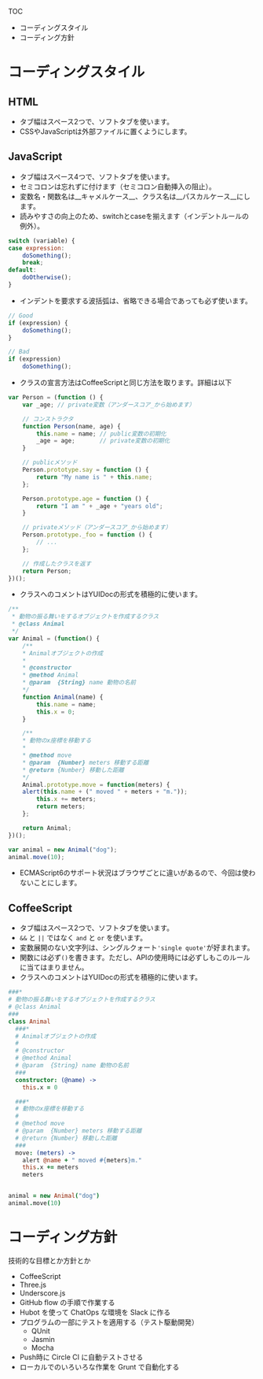 TOC

- コーディングスタイル
- コーディング方針


コーディングスタイル
=================

HTML
-----

- タブ幅はスペース2つで、ソフトタブを使います。
- CSSやJavaScriptは外部ファイルに置くようにします。

JavaScript
-----------

- タブ幅はスペース4つで、ソフトタブを使います。
- セミコロンは忘れずに付けます（セミコロン自動挿入の阻止）。
- 変数名・関数名は__キャメルケース__、クラス名は__パスカルケース__にします。
- 読みやすさの向上のため、switchとcaseを揃えます（インデントルールの例外）。

~~~ js
switch (variable) {
case expression:
    doSomething();
    break;
default:
    doOtherwise();
}
~~~

- インデントを要求する波括弧は、省略できる場合であっても必ず使います。

~~~ js
// Good
if (expression) {
    doSomething();
}

// Bad
if (expression)
    doSomething();
~~~

- クラスの宣言方法はCoffeeScriptと同じ方法を取ります。詳細は以下

~~~ js
var Person = (function () {
    var _age; // private変数（アンダースコア_から始めます）

    // コンストラクタ
    function Person(name, age) {
        this.name = name; // public変数の初期化
        _age = age;       // private変数の初期化
    }

    // publicメソッド
    Person.prototype.say = function () {
        return "My name is " + this.name;
    };

    Person.prototype.age = function () {
        return "I am " + _age + "years old";
    }

    // privateメソッド（アンダースコア_から始めます）
    Person.prototype._foo = function () {
        // ...
    };

    // 作成したクラスを返す
    return Person;
})();
~~~

- クラスへのコメントはYUIDocの形式を積極的に使います。

~~~ js
/**
 * 動物の振る舞いをするオブジェクトを作成するクラス
 * @class Animal
 */
var Animal = (function() {
    /**
    * Animalオブジェクトの作成
    *
    * @constructor
    * @method Animal
    * @param  {String} name 動物の名前
    */
    function Animal(name) {
        this.name = name;
        this.x = 0;
    }

    /**
    * 動物のx座標を移動する
    *
    * @method move
    * @param  {Number} meters 移動する距離
    * @return {Number} 移動した距離
    */
    Animal.prototype.move = function(meters) {
    alert(this.name + (" moved " + meters + "m."));
        this.x += meters;
        return meters;
    };

    return Animal;
})();

var animal = new Animal("dog");
animal.move(10);
~~~

- ECMAScript6のサポート状況はブラウザごとに違いがあるので、今回は使わないことにします。


CoffeeScript
------------

- タブ幅はスペース2つで、ソフトタブを使います。
- `&&` と `||` ではなく `and` と `or` を使います。
- 変数展開のない文字列は、シングルクォート`'single quote'`が好まれます。
- 関数には必ず`()`を書きます。ただし、APIの使用時には必ずしもこのルールに当てはまりません。
- クラスへのコメントはYUIDocの形式を積極的に使います。

~~~ coffee
###*
# 動物の振る舞いをするオブジェクトを作成するクラス
# @class Animal
###
class Animal
  ###*
  # Animalオブジェクトの作成
  #
  # @constructor
  # @method Animal
  # @param  {String} name 動物の名前
  ###
  constructor: (@name) ->
    this.x = 0

  ###*
  # 動物のx座標を移動する
  #
  # @method move
  # @param  {Number} meters 移動する距離
  # @return {Number} 移動した距離
  ###
  move: (meters) ->
    alert @name + " moved #{meters}m."
    this.x += meters
    meters


animal = new Animal("dog")
animal.move(10)
~~~


コーディング方針
==============

技術的な目標とか方針とか

- CoffeeScript
- Three.js
- Underscore.js
- GitHub flow の手順で作業する
- Hubot を使って ChatOps な環境を Slack に作る
- プログラムの一部にテストを適用する（テスト駆動開発）
    - QUnit
    - Jasmin
    - Mocha
- Push時に Circle CI に自動テストさせる
- ローカルでのいろいろな作業を Grunt で自動化する
